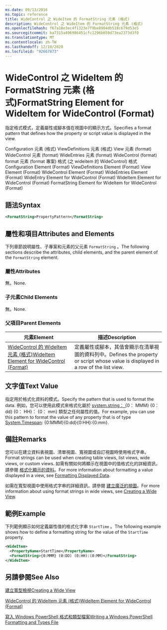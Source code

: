 ```yaml
---
ms.date: 09/13/2016
ms.topic: reference
title: WideControl 之 WideItem 的 FormatString 元素 (格式)
description: WideControl 之 WideItem 的 FormatString 元素 (格式)
ms.openlocfilehash: f67a18e3ec4f1323e7f9be8904db518c679d53e5
ms.sourcegitcommit: ba7315a496986451cfc1296b659d73ea2373d3f0
ms.translationtype: MT
ms.contentlocale: zh-TW
ms.lasthandoff: 12/10/2020
ms.locfileid: "92667873"
---
```

# <a name="formatstring-element-for-wideitem-for-widecontrol-format"></a><span data-ttu-id="e4880-103">WideControl 之 WideItem 的 FormatString 元素 (格式)</span><span class="sxs-lookup"><span data-stu-id="e4880-103">FormatString Element for WideItem for WideControl (Format)</span></span>

<span data-ttu-id="e4880-104">指定格式模式，定義屬性或腳本值在視圖中的顯示方式。</span><span class="sxs-lookup"><span data-stu-id="e4880-104">Specifies a format pattern that defines how the property or script value is displayed in the view.</span></span>

<span data-ttu-id="e4880-105">Configuration 元素 (格式) ViewDefinitions 元素 (格式) View 元素 (format) WideControl 元素 (format) WideEntries 元素 (format) WideControl (format) format 元素 (format 專案) 格式 (之 wideitem 的 WideControl) 格式</span><span class="sxs-lookup"><span data-stu-id="e4880-105">Configuration Element (Format) ViewDefinitions Element (Format) View Element (Format) WideControl Element (Format) WideEntries Element (Format) WideEntry Element for WideControl (Format) WideItem Element for WideControl (Format) FormatString Element for WideItem for WideControl (Format)</span></span>

## <a name="syntax"></a><span data-ttu-id="e4880-106">語法</span><span class="sxs-lookup"><span data-stu-id="e4880-106">Syntax</span></span>

```xml
<FormatString>PropertyPattern</FormatString>
```

## <a name="attributes-and-elements"></a><span data-ttu-id="e4880-107">屬性和項目</span><span class="sxs-lookup"><span data-stu-id="e4880-107">Attributes and Elements</span></span>

<span data-ttu-id="e4880-108">下列章節說明屬性、子專案和元素的父元素 `FormatString` 。</span><span class="sxs-lookup"><span data-stu-id="e4880-108">The following sections describe the attributes, child elements, and the parent element of the `FormatString` element.</span></span>

### <a name="attributes"></a><span data-ttu-id="e4880-109">屬性</span><span class="sxs-lookup"><span data-stu-id="e4880-109">Attributes</span></span>

<span data-ttu-id="e4880-110">無。</span><span class="sxs-lookup"><span data-stu-id="e4880-110">None.</span></span>

### <a name="child-elements"></a><span data-ttu-id="e4880-111">子元素</span><span class="sxs-lookup"><span data-stu-id="e4880-111">Child Elements</span></span>

<span data-ttu-id="e4880-112">無。</span><span class="sxs-lookup"><span data-stu-id="e4880-112">None.</span></span>

### <a name="parent-elements"></a><span data-ttu-id="e4880-113">父項目</span><span class="sxs-lookup"><span data-stu-id="e4880-113">Parent Elements</span></span>

|<span data-ttu-id="e4880-114">元素</span><span class="sxs-lookup"><span data-stu-id="e4880-114">Element</span></span>|<span data-ttu-id="e4880-115">描述</span><span class="sxs-lookup"><span data-stu-id="e4880-115">Description</span></span>|
|-------------|-----------------|
|[<span data-ttu-id="e4880-116">WideControl 的 WideItem 元素 (格式)</span><span class="sxs-lookup"><span data-stu-id="e4880-116">WideItem Element for WideControl (Format)</span></span>](./wideitem-element-for-widecontrol-format.md)|<span data-ttu-id="e4880-117">定義屬性或腳本，其值會顯示在清單視圖的資料列中。</span><span class="sxs-lookup"><span data-stu-id="e4880-117">Defines the property or script whose value is displayed in a row of the list view.</span></span>|

## <a name="text-value"></a><span data-ttu-id="e4880-118">文字值</span><span class="sxs-lookup"><span data-stu-id="e4880-118">Text Value</span></span>

<span data-ttu-id="e4880-119">指定用於格式化資料的模式。</span><span class="sxs-lookup"><span data-stu-id="e4880-119">Specify the pattern that is used to format the data.</span></span> <span data-ttu-id="e4880-120">例如，您可以使用此模式來格式化屬於 [system.string： {](/dotnet/api/System.TimeSpan)0： MMM} {0： dd} {0： HH}： {0： mm} 類型之任何屬性的值。</span><span class="sxs-lookup"><span data-stu-id="e4880-120">For example, you can use this pattern to format the value of any property that is of type [System.Timespan](/dotnet/api/System.TimeSpan): {0:MMM}{0:dd}{0:HH}:{0:mm}.</span></span>

## <a name="remarks"></a><span data-ttu-id="e4880-121">備註</span><span class="sxs-lookup"><span data-stu-id="e4880-121">Remarks</span></span>

<span data-ttu-id="e4880-122">您可以在建立資料表視圖、清單視圖、寬視圖或自訂視圖時使用格式字串。</span><span class="sxs-lookup"><span data-stu-id="e4880-122">Format strings can be used when creating table views, list views, wide views, or custom views.</span></span> <span data-ttu-id="e4880-123">如需有關如何將顯示在視圖中的值格式化的詳細資訊，請參閱 [格式化顯示的資料](./formatting-displayed-data.md)。</span><span class="sxs-lookup"><span data-stu-id="e4880-123">For more information about formatting a value displayed in a view, see [Formatting Displayed Data](./formatting-displayed-data.md).</span></span>

<span data-ttu-id="e4880-124">如需在寬型視圖中使用格式字串的詳細資訊，請參閱 [建立廣泛的視圖](./creating-a-wide-view.md)。</span><span class="sxs-lookup"><span data-stu-id="e4880-124">For more information about using format strings in wide views, see [Creating a Wide View](./creating-a-wide-view.md).</span></span>

## <a name="example"></a><span data-ttu-id="e4880-125">範例</span><span class="sxs-lookup"><span data-stu-id="e4880-125">Example</span></span>

<span data-ttu-id="e4880-126">下列範例顯示如何定義屬性值的格式化字串 `StartTime` 。</span><span class="sxs-lookup"><span data-stu-id="e4880-126">The following example shows how to define a formatting string for the value of the `StartTime` property.</span></span>

```xml
<WideItem>
  <PropertyName>StartTime</PropertyName>
  <FormatString>{0:MMM} (0:DD) (0:HH):(0:MM)</FormatString>
</WideItem>
```

## <a name="see-also"></a><span data-ttu-id="e4880-127">另請參閱</span><span class="sxs-lookup"><span data-stu-id="e4880-127">See Also</span></span>

[<span data-ttu-id="e4880-128">建立寬型檢視</span><span class="sxs-lookup"><span data-stu-id="e4880-128">Creating a Wide View</span></span>](./creating-a-wide-view.md)

[<span data-ttu-id="e4880-129">WideControl 的 WideItem 元素 (格式)</span><span class="sxs-lookup"><span data-stu-id="e4880-129">WideItem Element for WideControl (Format)</span></span>](./wideitem-element-for-widecontrol-format.md)

[<span data-ttu-id="e4880-130">寫入 Windows PowerShell 格式和類型檔案</span><span class="sxs-lookup"><span data-stu-id="e4880-130">Writing a Windows PowerShell Formatting and Types File</span></span>](./writing-a-powershell-formatting-file.md)
